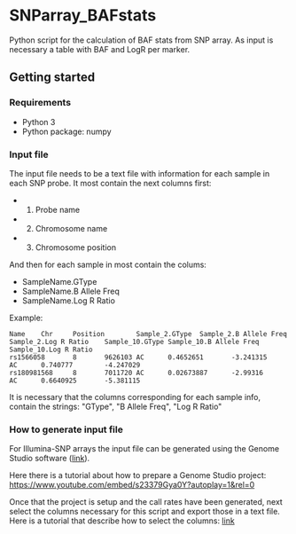 # SNParray_BAFstats

Python script for the calculation of BAF stats from SNP array. As input is necessary a table with BAF and LogR per marker.

## Getting started

### Requirements

- Python 3
- Python package: numpy

### Input file

The input file needs to be a text file with information for each sample in each SNP probe. It most contain the next columns first:

- 1) Probe name
- 2) Chromosome name
- 3) Chromosome position

And then for each sample in most contain the colums:

- SampleName.GType
- SampleName.B Allele Freq
- SampleName.Log R Ratio

Example:

```
Name    Chr     Position        Sample_2.GType  Sample_2.B Allele Freq  Sample_2.Log R Ratio    Sample_10.GType Sample_10.B Allele Freq Sample_10.Log R Ratio
rs1566058       8       9626103 AC      0.4652651       -3.241315       AC      0.740777        -4.247029
rs180981568     8       7011720 AC      0.02673887      -2.99316        AC      0.6640925       -5.381115
```

It is necessary that the columns corresponding for each sample info, contain the strings: "GType", "B Allele Freq", "Log R Ratio"

### How to generate input file

For Illumina-SNP arrays the input file can be generated using the Genome Studio software ([link](https://www.illumina.com/techniques/microarrays/array-data-analysis-experimental-design/genomestudio.html)).

Here there is a tutorial about how to prepare a Genome Studio project: <https://www.youtube.com/embed/s23379Gya0Y?autoplay=1&rel=0>

Once that the project is setup and the call rates have been generated, next select the columns necessary for this script and export those in a text file. Here is a tutorial that describe how to select the columns: [link](http://penncnv.openbioinformatics.org/en/latest/user-guide/input/#preparing-input-signal-intensity-files-from-beadstudio-project-files)

